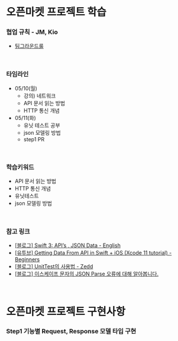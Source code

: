 # 오픈마켓 프로젝트 학습

### 협업 규칙 - JM, Kio
- [팀그라운드룰](https://github.com/alwaysblu/ios-open-market/blob/main/Docs/%ED%8C%80%EA%B7%B8%EB%9D%BC%EC%9A%B4%EB%93%9C%EB%A3%B0.md)

<br>

### 타임라인

- 05/10(월)
    - 강의) 네트워크
    - API 문서 읽는 방법
    - HTTP 통신 개념
- 05/11(화)
    - 유닛 테스트 공부
    - json 모델링 방법
    - step1 PR



<br>

### 학습키워드

- API 문서 읽는 방법
- HTTP 통신 개념
- 유닛테스트
- json 모델링 방법

<br>

### 참고 링크

- [[블로그] Swift 3: API’s , JSON Data - English](https://medium.com/aviabird/swift-3-apis-json-data-6ca749b550b3)
- [[유투브] Getting Data From API in Swift + iOS (Xcode 11 tutorial) - Beginners](https://www.youtube.com/watch?v=sqo844saoC4)
- [[블로그] UnitTest의 사용법 - Zedd](https://zeddios.tistory.com/48)
- [[블로그] 이스케이프 문자의 JSON Parse 오류에 대해 알아봅니다.](https://falsy.me/%EC%9D%B4%EC%8A%A4%EC%BC%80%EC%9D%B4%ED%94%84-%EB%AC%B8%EC%9E%90%EC%9D%98-json-parse-%EC%98%A4%EB%A5%98%EC%97%90-%EB%8C%80%ED%95%B4-%EC%95%8C%EC%95%84%EB%B4%85%EB%8B%88%EB%8B%A4/)

<br>

# 오픈마켓 프로젝트 구현사항

### Step1 기능별 Request, Response 모델 타입 구현
